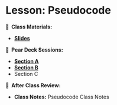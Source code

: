 <!-- .slide: data-background="./Images/header.svg" data-background-repeat="none" data-background-size="40% 40%" data-background-position="center 10%" class="header" -->
# Lesson: Pseudocode

<!-- Put a link to the slides so that students can find them -->

**📝 &nbsp;Class Materials:** 
  <!-- Put a link to the slides -->
* [**Slides**](https://docs.google.com/presentation/d/1lx8f6o8RVlhGP6IuttuP1sZnIzP9jgGXvnN0byC6H1Y/edit?usp=sharing)

  
**🍐 &nbsp;Pear Deck Sessions:**
 * [**Section A**](https://app.peardeck.com/student/tarnkcagp)
 * [**Section B**](https://app.peardeck.com/student/tzexvoiui)
 * Section C
 
**📖 &nbsp;After Class Review:**
 * **Class Notes:** Pseudocode Class Notes
<!-- > -->
